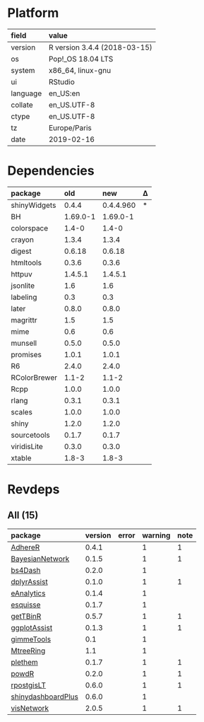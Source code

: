 # Platform

|field    |value                        |
|:--------|:----------------------------|
|version  |R version 3.4.4 (2018-03-15) |
|os       |Pop!_OS 18.04 LTS            |
|system   |x86_64, linux-gnu            |
|ui       |RStudio                      |
|language |en_US:en                     |
|collate  |en_US.UTF-8                  |
|ctype    |en_US.UTF-8                  |
|tz       |Europe/Paris                 |
|date     |2019-02-16                   |

# Dependencies

|package      |old      |new       |Δ  |
|:------------|:--------|:---------|:--|
|shinyWidgets |0.4.4    |0.4.4.960 |*  |
|BH           |1.69.0-1 |1.69.0-1  |   |
|colorspace   |1.4-0    |1.4-0     |   |
|crayon       |1.3.4    |1.3.4     |   |
|digest       |0.6.18   |0.6.18    |   |
|htmltools    |0.3.6    |0.3.6     |   |
|httpuv       |1.4.5.1  |1.4.5.1   |   |
|jsonlite     |1.6      |1.6       |   |
|labeling     |0.3      |0.3       |   |
|later        |0.8.0    |0.8.0     |   |
|magrittr     |1.5      |1.5       |   |
|mime         |0.6      |0.6       |   |
|munsell      |0.5.0    |0.5.0     |   |
|promises     |1.0.1    |1.0.1     |   |
|R6           |2.4.0    |2.4.0     |   |
|RColorBrewer |1.1-2    |1.1-2     |   |
|Rcpp         |1.0.0    |1.0.0     |   |
|rlang        |0.3.1    |0.3.1     |   |
|scales       |1.0.0    |1.0.0     |   |
|shiny        |1.2.0    |1.2.0     |   |
|sourcetools  |0.1.7    |0.1.7     |   |
|viridisLite  |0.3.0    |0.3.0     |   |
|xtable       |1.8-3    |1.8-3     |   |

# Revdeps

## All (15)

|package                                              |version |error |warning |note |
|:----------------------------------------------------|:-------|:-----|:-------|:----|
|[AdhereR](problems.md#adherer)                       |0.4.1   |      |1       |1    |
|[BayesianNetwork](problems.md#bayesiannetwork)       |0.1.5   |      |1       |1    |
|[bs4Dash](problems.md#bs4dash)                       |0.2.0   |      |1       |     |
|[dplyrAssist](problems.md#dplyrassist)               |0.1.0   |      |1       |1    |
|[eAnalytics](problems.md#eanalytics)                 |0.1.4   |      |1       |     |
|[esquisse](problems.md#esquisse)                     |0.1.7   |      |1       |     |
|[getTBinR](problems.md#gettbinr)                     |0.5.7   |      |1       |1    |
|[ggplotAssist](problems.md#ggplotassist)             |0.1.3   |      |1       |1    |
|[gimmeTools](problems.md#gimmetools)                 |0.1     |      |1       |     |
|[MtreeRing](problems.md#mtreering)                   |1.1     |      |1       |     |
|[plethem](problems.md#plethem)                       |0.1.7   |      |1       |1    |
|[powdR](problems.md#powdr)                           |0.2.0   |      |1       |1    |
|[rpostgisLT](problems.md#rpostgislt)                 |0.6.0   |      |1       |1    |
|[shinydashboardPlus](problems.md#shinydashboardplus) |0.6.0   |      |1       |     |
|[visNetwork](problems.md#visnetwork)                 |2.0.5   |      |1       |1    |


